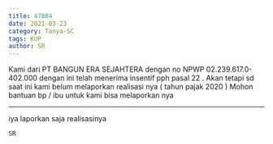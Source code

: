 ```yaml
---
title: 47884
date: 2021-03-23
category: Tanya-SC
tags: KUP
author: SR
---
```


Kami dari PT BANGUN ERA SEJAHTERA dengan no NPWP 02.239.617.0-402.000 dengan ini telah menerima insentif pph pasal 22 . Akan tetapi sd saat ini kami belum melaporkan realisasi nya ( tahun pajak 2020 ) Mohon bantuan bp / ibu untuk kami bisa melaporkan nya

---

iya laporkan saja realisasinya

`SR`
